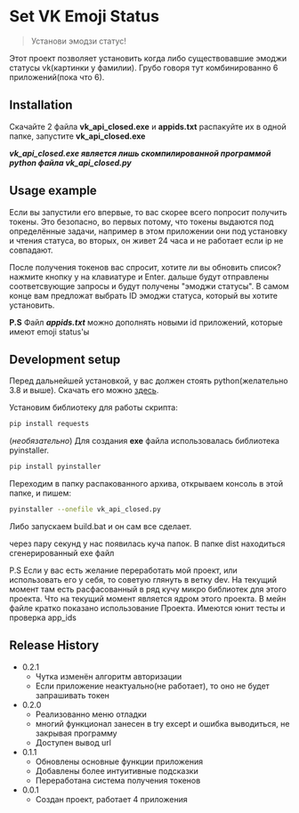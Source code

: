 # Set VK Emoji Status
> Установи эмодзи статус!


Этот проект позволяет установить когда либо существовавшие эмоджи статусы vk(картинки у фамилии). Грубо говоря тут комбинированно 6 приложений(пока что 6). 


## Installation

Скачайте 2 файла __vk_api_closed.exe__ и __appids.txt__
распакуйте их в одной папке, запустите  __vk_api_closed.exe__

___*vk_api_closed.exe* является лишь скомпилированной программой python файла *vk_api_closed.py*___ 

## Usage example

Если вы запустили его впервые, то вас скорее всего попросит получить токены. Это безопасно, во первых потому, что токены выдаются под определённые задачи, например в этом приложении они под установку и чтения статуса, во вторых, он живет 24 часа и не работает если ip не совпадают.

После получения токенов вас спросит, хотите ли вы обновить список? нажмите кнопку y на клавиатуре и Enter. дальше будут отправлены соответсвующие запросы и будут получены "эмоджи статусы".
В самом конце вам предложат выбрать ID эмоджи статуса, который вы хотите установить.

__P.S__
Файл __*appids.txt*__ можно дополнять новыми id приложений, которые имеют emoji status'ы

## Development setup

Перед дальнейшей установкой, у вас должен стоять python(желательно 3.8 и выше). Скачать его можно [здесь][py].

Установим библиотеку для работы скрипта:
```sh
pip install requests
```

(*необязательно*) Для создания __exe__ файла использовалась библиотека pyinstaller.
```sh
pip install pyinstaller
```
Переходим в папку распакованного архива, открываем консоль в этой папке, и пишем:
```sh
pyinstaller --onefile vk_api_closed.py
```
Либо запускаем build.bat и он сам все сделает.

через пару секунд у нас появилась куча папок. В папке dist находиться сгенерированный exe файл

P.S Если у вас есть желание переработать мой проект, или использовать его у себя, то советую глянуть в ветку dev. На текущий момент там есть расфасованный в ряд кучу микро библиотек для этого проекта. Что на текущий момент является ядром этого проекта. В мейн файле кратко показано использование Проекта.
Имеются юнит тесты и проверка app_ids

## Release History
* 0.2.1
    * Чутка изменён алгоритм авторизации
    * Если приложение неактуально(не работает), то оно не будет запрашивать токен
* 0.2.0
    * Реализованно меню отладки
    * многий функционал занесен в try except и ошибка выводиться, не закрывая программу
    * Доступен вывод url
* 0.1.1
    * Обновлены основные функции приложения
    * Добавлены более интуитивные подсказки
    * Переработана система получения токенов
* 0.0.1
    * Создан проект, работает 4 приложения

<!-- Markdown link & img dfn's -->
[py]: https://www.python.org/
